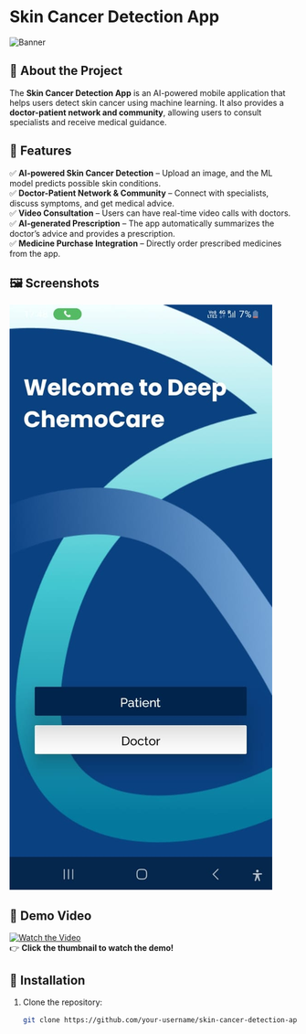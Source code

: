 # **Skin Cancer Detection App**  

![Banner](screenshots/banner.png)  

## **📌 About the Project**  
The **Skin Cancer Detection App** is an AI-powered mobile application that helps users detect skin cancer using machine learning. It also provides a **doctor-patient network and community**, allowing users to consult specialists and receive medical guidance.  

## **🚀 Features**  
✅ **AI-powered Skin Cancer Detection** – Upload an image, and the ML model predicts possible skin conditions.  
✅ **Doctor-Patient Network & Community** – Connect with specialists, discuss symptoms, and get medical advice.  
✅ **Video Consultation** – Users can have real-time video calls with doctors.  
✅ **AI-generated Prescription** – The app automatically summarizes the doctor’s advice and provides a prescription.  
✅ **Medicine Purchase Integration** – Directly order prescribed medicines from the app.  

## **🖼️ Screenshots**  
![Image](s1.jpg)
## **🎥 Demo Video**  
[![Watch the Video](screenshots/video-thumbnail.png)](https://your-video-link.com)  
👉 **Click the thumbnail to watch the demo!**  

## **📲 Installation**  
1. Clone the repository:  
   ```bash
   git clone https://github.com/your-username/skin-cancer-detection-app.git
